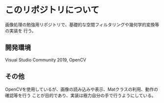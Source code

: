 # このリポジトリについて
画像処理の勉強用リポジトリで、基礎的な空間フィルタリングや幾何学的変換等の実装を
行う。

## 開発環境
Visual Studio Community 2019, OpenCV

## その他
OpenCVを使用しているが、画像の読み込みや表示、Matクラスの利用、動作の確認等を行う
ことが目的であり、実装は極力自分の手で行うようにしている。
